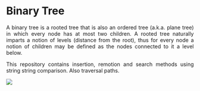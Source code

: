 # Binary Tree
<p align="justify">
A binary tree is a rooted tree that is also an ordered tree (a.k.a. plane tree) in which every node has at most two children. A rooted tree naturally imparts a notion of levels (distance from the root), thus for every node a notion of children may be defined as the nodes connected to it a level below.
</p>
<p align="justify">
This repository contains insertion, remotion and search methods using string string comparison. Also traversal paths.
</p>
<img src="https://github.com/RafaelBrandaoBastos/ConsoleApplicationBinaryTree/blob/master/binarytree.png">
